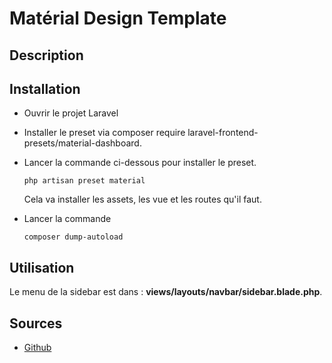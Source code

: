 # Matérial Design Template

## Description

## Installation

* Ouvrir le projet Laravel
* Installer le preset via composer require laravel-frontend-presets/material-dashboard.
* Lancer la commande ci-dessous pour installer le preset.

  ```shell
  php artisan preset material
  ```

  Cela va installer les assets, les vue et les routes qu'il faut.
* Lancer la commande
  
  ```shell
  composer dump-autoload
  ```

## Utilisation

Le menu de la sidebar est dans : **views/layouts/navbar/sidebar.blade.php**.  


## Sources

* [Github](https://github.com/laravel-frontend-presets/material-dashboard)
